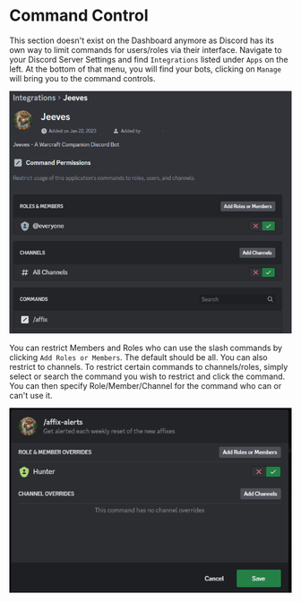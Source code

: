 # Command Control

This section doesn't exist on the Dashboard anymore as Discord has its own way to limit commands for users/roles via their interface. Navigate to your Discord Server Settings and find `Integrations` listed under `Apps` on the left. At the bottom of that menu, you will find your bots, clicking on `Manage` will bring you to the command controls. 

![Jeeves Discord Integration](../img/jeeves-integration2.PNG "jeeves-integration2!")

You can restrict Members and Roles who can use the slash commands by clicking `Add Roles or Members`. The default should be all. You can also restrict to channels. To restrict certain commands to channels/roles, simply select or search the command you wish to restrict and click the command. You can then specify Role/Member/Channel for the command who can or can't use it.

![Restrict Command Example](../img/restrict-command.PNG "restrict-command!")
